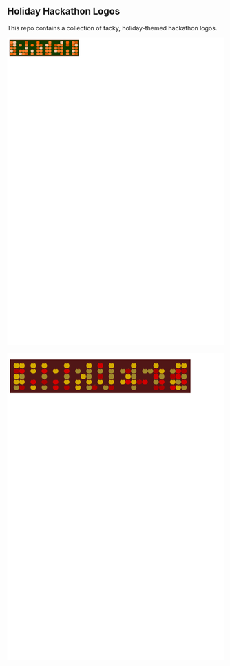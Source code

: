 ## Holiday Hackathon Logos

This repo contains a collection of tacky, holiday-themed hackathon logos.

![](svg-final/patch-grid.svg)

![](svg-final/harvest-grid.svg)